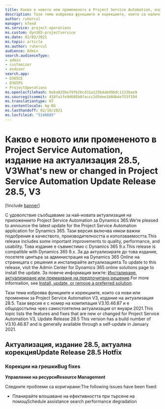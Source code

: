 ```yaml
---
title: Какво е новото или промененото в Project Service Automation, издание на актуализация 28.5, актуална корекция, V3
description: Тази тема изброява функциите и корекциите, които са налични за актуализацията на Project Service Automation, издание 28.5, актуална корекция, V3.
author: ruhercul
manager: kfend
ms.service: project-operations
ms.custom: dyn365-projectservice
ms.date: 02/03/2021
ms.topic: article
ms.author: ruhercul
audience: Admin
search.audienceType:
- admin
- customizer
- enduser
search.app:
- D365CE
- D365PS
- ProjectOperations
ms.openlocfilehash: 6eba825be797626cd31a125bda6d9bdc1133bae9
ms.sourcegitcommit: 418fa1fe9d605b8faccc2d5dee1b04b4e753f194
ms.translationtype: HT
ms.contentlocale: bg-BG
ms.lasthandoff: 02/10/2021
ms.locfileid: "5146605"
---
```

# <a name="whats-new-or-changed-in-project-service-automation-update-release-285-v3"></a><span data-ttu-id="0b52f-103">Какво е новото или промененото в Project Service Automation, издание на актуализация 28.5, V3</span><span class="sxs-lookup"><span data-stu-id="0b52f-103">What's new or changed in Project Service Automation Update Release 28.5, V3</span></span>

[!include [banner](../includes/psa-now-project-operations.md)]

<span data-ttu-id="0b52f-104">С удоволствие съобщаваме за най-новата актуализация на приложението Project Service Automation за Dynamics 365.</span><span class="sxs-lookup"><span data-stu-id="0b52f-104">We’re pleased to announce the latest update for the Project Service Automation application for Dynamics 365.</span></span> <span data-ttu-id="0b52f-105">Тази версия включва някои важни подобрения в качеството, производителността и използваемостта.</span><span class="sxs-lookup"><span data-stu-id="0b52f-105">This release includes some important improvements to quality, performance, and usability.</span></span> <span data-ttu-id="0b52f-106">Това издание е съвместимо с Dynamics 365 9.x.</span><span class="sxs-lookup"><span data-stu-id="0b52f-106">This release is compatible with Dynamics 365 9.x.</span></span> <span data-ttu-id="0b52f-107">За да актуализирате до това издание, посетете центъра за администрация на Dynamics 365 Online на страницата с решения и инсталирайте актуализацията.</span><span class="sxs-lookup"><span data-stu-id="0b52f-107">To update to this release, visit the Admin Center for Dynamics 365 online solutions page to install the update.</span></span> <span data-ttu-id="0b52f-108">За повече информация вижте: [Инсталиране, актуализиране или премахване на предпочитано решение](https://docs.microsoft.com/power-platform/admin/install-remove-preferred-solution).</span><span class="sxs-lookup"><span data-stu-id="0b52f-108">For more information, see [Install, update, or remove a preferred solution](https://docs.microsoft.com/power-platform/admin/install-remove-preferred-solution).</span></span>

<span data-ttu-id="0b52f-109">Тази тема изброява функциите и корекциите, които са нови или променени за Project Service Automation V3, издание на актуализация 28.5. Тази версия е с номер на компилация V3.10.46.87 и е общодостъпна чрез самостоятелна актуализация от януари 2021.</span><span class="sxs-lookup"><span data-stu-id="0b52f-109">This topic lists the features and fixes that are new or changed for Project Service Automation V3, Update Release 28.5 This version has a build number of V3.10.46.87 and is generally available through a self-update in January 2021.</span></span>

## <a name="update-release-285-hotfix"></a><span data-ttu-id="0b52f-110">Актуализация, издание 28.5, актуална корекция</span><span class="sxs-lookup"><span data-stu-id="0b52f-110">Update Release 28.5 Hotfix</span></span>

### <a name="bug-fixes"></a><span data-ttu-id="0b52f-111">Корекции на грешки</span><span class="sxs-lookup"><span data-stu-id="0b52f-111">Bug fixes</span></span>

<span data-ttu-id="0b52f-112">**Управление на ресурси**</span><span class="sxs-lookup"><span data-stu-id="0b52f-112">**Resource Management**</span></span>

<span data-ttu-id="0b52f-113">Следните проблеми са коригирани:</span><span class="sxs-lookup"><span data-stu-id="0b52f-113">The following issues have been fixed:</span></span>

- <span data-ttu-id="0b52f-114">Планирайте влошаване на ефективността при търсене на помощ</span><span class="sxs-lookup"><span data-stu-id="0b52f-114">Schedule assistance search performance degradation</span></span>

